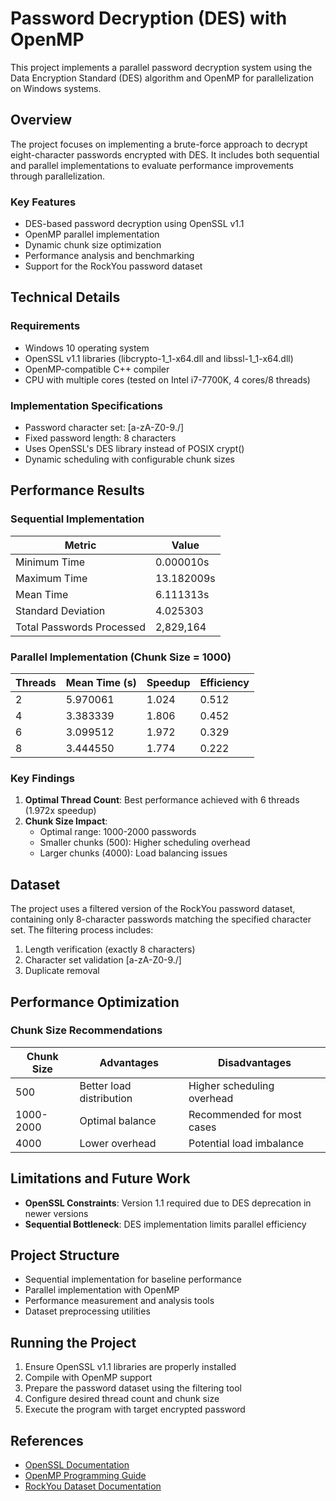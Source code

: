 # Password Decryption (DES) with OpenMP

This project implements a parallel password decryption system using the Data Encryption Standard (DES) algorithm and OpenMP for parallelization on Windows systems.

## Overview

The project focuses on implementing a brute-force approach to decrypt eight-character passwords encrypted with DES. It includes both sequential and parallel implementations to evaluate performance improvements through parallelization.

### Key Features

- DES-based password decryption using OpenSSL v1.1
- OpenMP parallel implementation
- Dynamic chunk size optimization
- Performance analysis and benchmarking
- Support for the RockYou password dataset

## Technical Details

### Requirements

- Windows 10 operating system
- OpenSSL v1.1 libraries (libcrypto-1_1-x64.dll and libssl-1_1-x64.dll)
- OpenMP-compatible C++ compiler
- CPU with multiple cores (tested on Intel i7-7700K, 4 cores/8 threads)

### Implementation Specifications

- Password character set: [a-zA-Z0-9./]
- Fixed password length: 8 characters
- Uses OpenSSL's DES library instead of POSIX crypt()
- Dynamic scheduling with configurable chunk sizes

## Performance Results

### Sequential Implementation

| Metric | Value |
|--------|--------|
| Minimum Time | 0.000010s |
| Maximum Time | 13.182009s |
| Mean Time | 6.111313s |
| Standard Deviation | 4.025303 |
| Total Passwords Processed | 2,829,164 |

### Parallel Implementation (Chunk Size = 1000)

| Threads | Mean Time (s) | Speedup | Efficiency |
|---------|--------------|----------|------------|
| 2 | 5.970061 | 1.024 | 0.512 |
| 4 | 3.383339 | 1.806 | 0.452 |
| 6 | 3.099512 | 1.972 | 0.329 |
| 8 | 3.444550 | 1.774 | 0.222 |

### Key Findings

1. **Optimal Thread Count**: Best performance achieved with 6 threads (1.972x speedup)
2. **Chunk Size Impact**: 
   - Optimal range: 1000-2000 passwords
   - Smaller chunks (500): Higher scheduling overhead
   - Larger chunks (4000): Load balancing issues

## Dataset

The project uses a filtered version of the RockYou password dataset, containing only 8-character passwords matching the specified character set. The filtering process includes:

1. Length verification (exactly 8 characters)
2. Character set validation [a-zA-Z0-9./]
3. Duplicate removal

## Performance Optimization

### Chunk Size Recommendations

| Chunk Size | Advantages | Disadvantages |
|------------|------------|---------------|
| 500 | Better load distribution | Higher scheduling overhead |
| 1000-2000 | Optimal balance | Recommended for most cases |
| 4000 | Lower overhead | Potential load imbalance |

## Limitations and Future Work

- **OpenSSL Constraints**: Version 1.1 required due to DES deprecation in newer versions
- **Sequential Bottleneck**: DES implementation limits parallel efficiency

## Project Structure

- Sequential implementation for baseline performance
- Parallel implementation with OpenMP
- Performance measurement and analysis tools
- Dataset preprocessing utilities

## Running the Project

1. Ensure OpenSSL v1.1 libraries are properly installed
2. Compile with OpenMP support
3. Prepare the password dataset using the filtering tool
4. Configure desired thread count and chunk size
5. Execute the program with target encrypted password

## References

- [OpenSSL Documentation](https://openssl-library.org/source/)
- [OpenMP Programming Guide](https://www.openmp.org/resources/refguides/)
- [RockYou Dataset Documentation](https://www.kaggle.com/datasets/wjburns/common-password-list-rockyoutxt)


